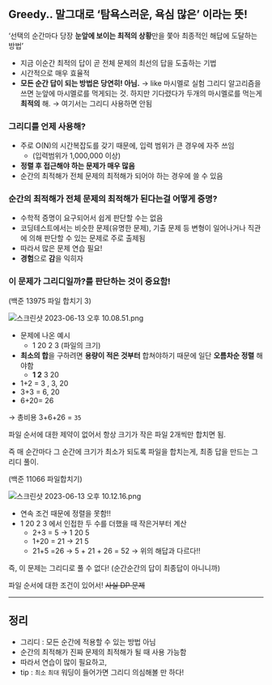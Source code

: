 ## Greedy.. 말그대로 ‘탐욕스러운, 욕심 많은’ 이라는 뜻!

‘선택의 순간마다 당장 **눈앞에 보이는 최적의 상황**만을 쫓아 최종적인 해답에 도달하는 방법’

- 지금 이순간 최적의 답이 곧 전체 문제의 최선의 답을 도출하는 기법
- 시간적으로 매우 효율적
- **모든 순간 답이 되는 방법은 당연히! 아님.**
  → like 마시멜로 실험
  그리디 알고리즘을 쓰면 눈앞에 마시멜로를 먹게되는 것.
  하지만 기다렸다가 두개의 마시멜로를 먹는게 **최적의** 해. → 여기서는 그리디 사용하면 안됨  


### 그리디를 언제 사용해?

- 주로 O(N)의 시간복잡도를 갖기 때문에, 입력 범위가 큰 경우에 자주 쓰임
  - (입력범위가 1,000,000 이상)
- **정렬 후 접근해야 하는 문제가 매우 많음**
- 순간의 최적해가 전체 문제의 최적해가 되어야 하는 경우에 쓸 수 있음

### 순간의 최적해가 전체 문제의 최적해가 된다는걸 어떻게 증명?

- 수학적 증명이 요구되어서 쉽게 판단할 수는 없음
- 코딩테스트에서는 비슷한 문제(유명한 문제), 기출 문제 등 변형이 일어나거나 직관에 의해 판단할 수 있는 문제로 주로 출제됨
- 따라서 많은 문제 연습 필요!
- **경험**으로 **감**을 익히자

### 이 문제가 그리디일까?를 판단하는 것이 중요함!

(백준 13975 파일 합치기 3)

![스크린샷 2023-06-13 오후 10.08.51.png](https://s3-us-west-2.amazonaws.com/secure.notion-static.com/7d518a96-fab3-4a82-ae56-777a04630e6b/%EC%8A%A4%ED%81%AC%EB%A6%B0%EC%83%B7_2023-06-13_%EC%98%A4%ED%9B%84_10.08.51.png)

- 문제에 나온 예시
  - 1 20 2 3 (파일의 크기)
- **최소의 합**을 구하려면 **용량이 적은 것부터** 합쳐야하기 때문에 일단 **오름차순 정렬** 해야함
  - **1 2** 3 20
- 1+2 = 3 , 3, 20
- 3+3 = 6, 20
- 6+20= 26

→ 총비용 3+6+26 = `35`

파일 순서에 대한 제약이 없어서 항상 크기가 작은 파일 2개씩만 합치면 됨.

즉 매 순간마다 그 순간에 크기가 최소가 되도록 파일을 합치는게, 최종 답을 만드는 그리디 풀이.

(백준 11066 파일합치기)

![스크린샷 2023-06-13 오후 10.12.16.png](https://s3-us-west-2.amazonaws.com/secure.notion-static.com/4316894b-ef95-4426-8c47-d2d8af98447c/%EC%8A%A4%ED%81%AC%EB%A6%B0%EC%83%B7_2023-06-13_%EC%98%A4%ED%9B%84_10.12.16.png)

- 연속 조건 때문에 정렬을 못함!!
- 1 20 2 3 에서 인접한 두 수를 더했을 때 작은거부터 계산
  - 2+3 = 5 → 1 20 5
  - 1+20 = 21 → 21 5
  - 21+5 =26
  → 5 + 21 + 26 = 52
  → 위의 해답과 다르다!!

즉, 이 문제는 그리디로 풀 수 없다! (순간순간의 답이 최종답이 아니니까)

파일 순서에 대한 조건이 있어서! ~~사실 DP 문제~~

---

## 정리

- 그리디 : 모든 순간에 적용할 수 있는 방법 아님
- 순간의 최적해가 진짜 문제의 최적해가 될 때 사용 가능함
- 따라서 연습이 많이 필요하고,
- tip : `최소` `최대` 워딩이 들어가면 그리디 의심해볼 만 하다!
